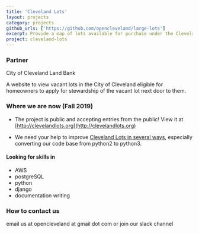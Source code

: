 ```yaml
---
title: 'Cleveland Lots'
layout: projects
category: projects
github_urls: ['https://github.com/opencleveland/large-lots']
excerpt: Provide a map of lots available for purchase under the Cleveland Land Bank development program.
project: cleveland-lots
---
```


### Partner 
City of Cleveland Land Bank

A website to view vacant lots in the City of Cleveland eligible for homeowners to apply for stewardship of the vacant lot next door to them. 

### Where we are now (Fall 2019)

- The project is public and accepting entries from the public! View it at [http://clevelandlots.org](http://clevelandlots.org)

- We need your help to improve [Cleveland Lots in several ways](https://github.com/opencleveland/large-lots/issues), especially converting our code base from python2 to python3. 

#### Looking for skills in 
+ AWS
+ postgreSQL
+ python
+ django 
+ documentation writing

### How to contact us
email us at opencleveland at gmail dot com
or join our slack channel 